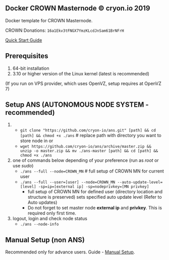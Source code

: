 ## Docker CROWN Masternode © cryon.io 2019

Docker template for CROWN Masternode.


CROWN Donations: `16a1Ekv3tFNGX7YmzKLcdJnSam61BrNFrH`

[Quick Start Guide](https://github.com/cryon-io/docker-crown-sn/wiki/Quickstart---ANS)

## Prerequisites 

1. 64-bit installation
2. 3.10 or higher version of the Linux kernel (latest is recommended)

(If you run on VPS provider, which uses OpenVZ, setup requires at OpenVZ 7)

## Setup ANS (AUTONOMOUS NODE SYSTEM - recommended)

1. - `git clone "https://github.com/cryon-io/ans.git" [path] && cd [path] && chmod +x ./ans` # replace path with directory you want to store node in
   or 
   - `wget https://github.com/cryon-io/ans/archive/master.zip && unzip -o master.zip && mv ./ans-master [path] && cd [path] && chmod +x ./ans`
2. one of commands below depending of your preference (run as *root* or use *sudo*)
    - `./ans --full --node=CROWN_MN` # full setup of CROWN MN for current user
    - `./ans --full --user=[user] --node=CROWN_MN --auto-update-level=[level] -sp=ip=[external ip] -sp=nodeprivkey=[MN privkey]` 
        * full setup of CROWN MN for defined user (directory location and structure is preserved) sets specified auto update level (Refer to Auto updates)
        * Do not forget to set master node **external ip** and **privkey**. This is required only first time.
3.  logout, login and check node status
    - `./ans --node-info`

## Manual Setup (non ANS)

Recommended only for advance users. Guide - [Manual Setup](https://github.com/cryon-io/docker-crown-sn/wiki/Manual-Setup).
